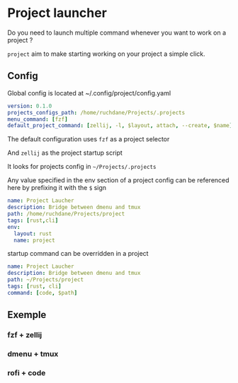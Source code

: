 # Project launcher
Do you need to launch multiple command whenever you want to work on a project ?

`project` aim to make starting working on your project a simple click.

## Config
Global config is located at ~/.config/project/config.yaml

```yml
version: 0.1.0
projects_configs_path: /home/ruchdane/Projects/.projects
menu_command: [fzf]
default_project_command: [zellij, -l, $layout, attach, --create, $name]
``` 

The default configuration uses `fzf` as a project selector

And `zellij` as the project startup script

It looks for projects config in `~/Projects/.projects`


Any value specified in the env section of a project config can be referenced here by prefixing it with the `$` sign

```yml
name: Project Laucher
description: Bridge between dmenu and tmux
path: /home/ruchdane/Projects/project
tags: [rust,cli]
env: 
  layout: rust
  name: project
```

startup command can be overridden in a project

```yml
name: Project Laucher
description: Bridge between dmenu and tmux
path: ~/Projects/project
tags: [rust, cli]
command: [code, $path]
```

## Exemple
### fzf + zellij
### dmenu + tmux
### rofi + code
